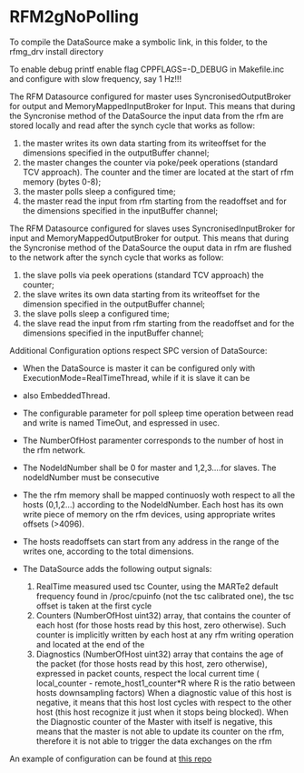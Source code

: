 # RFM2gNoPolling
To compile the DataSource  make a symbolic link, in this  folder, to the rfmg_drv install directory


To enable debug printf enable flag CPPFLAGS=-D_DEBUG in Makefile.inc and configure  with slow frequency, say  1 Hz!!!

 
The RFM Datasource configured for master uses SyncronisedOutputBroker for output and MemoryMappedInputBroker
for Input. This means that during the Syncronise method of the DataSource the input data from the rfm are stored locally and read
after the synch cycle that works as follow:

1. the master writes its own data starting from its writeoffset for the dimensions specified in the outputBuffer channel;
2. the master changes the counter via poke/peek operations (standard TCV approach). The counter and the timer are located at the start of rfm memory (bytes 0-8);
3. the master polls sleep a configured time;
4. the master read the input from rfm starting from the readoffset and for the dimensions specified in the inputBuffer channel;

The RFM Datasource configured for slaves uses SyncronisedInputBroker for input and MemoryMappedOutputBroker
for output. This means that during the Syncronise method of the DataSource the ouput data in rfm are flushed to the network after 
the synch cycle that works as follow:

1. the slave polls via  peek operations (standard TCV approach) the counter;
2. the slave writes its own data starting from its writeoffset for the dimension specified in the outputBuffer channel;
3. the slave polls sleep a configured time;
4. the slave read the input from rfm starting from the readoffset and for the dimensions specified in the inputBuffer channel;

Additional Configuration options respect SPC version of DataSource:
* When the DataSource is master it can be configured only with ExecutionMode=RealTimeThread, while if it is slave it can be 
* also EmbeddedThread.
* The configurable parameter for poll spleep time operation between read and write is named  TimeOut, and espressed in usec.
* The NumberOfHost paramenter corresponds to the number of host in the rfm network.
* The NodeIdNumber shall be 0 for master and 1,2,3....for slaves. The nodeIdNumber must be consecutive
* The the rfm memory shall be mapped continuosly woth respect to all the hosts (0,1,2...) according to the NodeIdNumber. Each host has its own write piece of memory on the rfm devices, using appropriate writes offsets (>4096).
* The hosts readoffsets can start from any address in the range of the writes one, according to the total dimensions.

* The DataSource adds the following output signals:
  1. RealTime measured used tsc Counter, using the MARTe2 default frequency found in /proc/cpuinfo (not the tsc calibrated one), the tsc offset is taken at the first cycle
  2. Counters (NumberOfHost uint32) array, that contains the counter of each host (for those hosts read by this host, zero otherwise). Such counter is implicitly written by each host at any rfm writing operation and located at the end of the 
  3. Diagnostics  (NumberOfHost uint32) array that contains the age of the packet (for those hosts read by this host, zero otherwise), expressed  in packet counts, respect the local current time ( local_counter - remote_host1_counter*R where R is the ratio between hosts downsampling factors)
     When a diagnostic value of this host is negative, it means that this host lost cycles with respect to the other host (this host recognize it just when it stops being blocked).
     When the Diagnostic counter of the Master with itself is negative, this means that the master is not able to update its counter on the rfm, therefore it is not able to trigger the data exchanges on the rfm   


 
An example of configuration can be found at [this repo](https://github.com/LucBonc/RFM2gNoPollingConfigurations_Trees)
